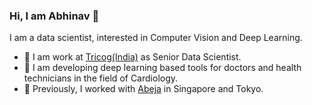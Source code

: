 ### Hi, I am Abhinav 👋

<!--
**ResByte/ResByte** is a ✨ _special_ ✨ repository because its `README.md` (this file) appears on your GitHub profile.
 

Here are some ideas to get you started:

- 🔭 I’m currently working on ...
- 🌱 I’m currently learning ...
- 👯 I’m looking to collaborate on ...
- 🤔 I’m looking for help with ...
- 💬 Ask me about ...
- 📫 How to reach me: ...
- 😄 Pronouns: ...
- ⚡ Fun fact: ...
-->

I am a data scientist, interested in Computer Vision and Deep Learning. 

- 🔭 I am work at [Tricog(India)](https://www.tricog.com/) as Senior Data Scientist. 
- 🌱 I am developing deep learning based tools for doctors and health technicians in the field of Cardiology. 
- 💬 Previously, I worked with [Abeja](http://abejainc.com/en/) in Singapore and Tokyo. 

